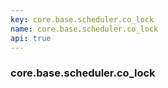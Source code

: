 ```yaml
---
key: core.base.scheduler.co_lock
name: core.base.scheduler.co_lock
api: true
---
```


### core.base.scheduler.co_lock
